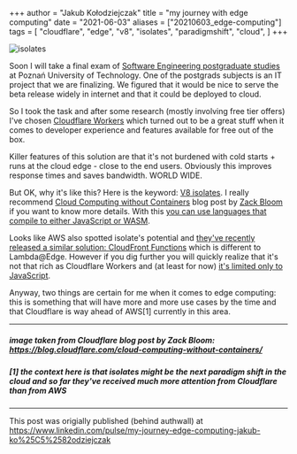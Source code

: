 +++
author = "Jakub Kołodziejczak"
title = "my journey with edge computing"
date = "2021-06-03"
aliases = ["20210603_edge-computing"]
tags = [
    "cloudflare",
    "edge",
    "v8",
    "isolates",
    "paradigmshift",
    "cloud",
]
+++

![isolates](https://blog.cloudflare.com/content/images/2018/10/Artboard-42@3x.png)


Soon I will take a final exam of [Software Engineering postgraduate
studies](http://www.cs.put.poznan.pl/spio/) at Poznań University of Technology.
One of the postgrads subjects is an IT project that we are finalizing. We
figured that it would be nice to serve the beta release widely in internet and
that it could be deployed to cloud.

So I took the task and after some research (mostly involving free tier offers)
I've chosen [Cloudflare Workers](https://workers.cloudflare.com/) which turned
out to be a great stuff when it comes to developer experience and features
available for free out of the box.

Killer features of this solution are that it's not burdened with cold starts +
runs at the cloud edge - close to the end users. Obviously this improves
response times and saves bandwidth. WORLD WIDE.

But OK, why it's like this? Here is the keyword: [V8
isolates](https://www.infoq.com/presentations/cloudflare-v8/). I really
recommend [Cloud Computing without
Containers](https://blog.cloudflare.com/cloud-computing-without-containers/)
blog post by [Zack Bloom](https://blog.cloudflare.com/author/zack-bloom/) if
you want to know more details. With this [you can use languages that compile to
either JavaScript or
WASM](https://developers.cloudflare.com/workers/platform/languages).

Looks like AWS also spotted isolate's potential and [they've recently released
a similar solution: CloudFront
Functions](https://aws.amazon.com/blogs/aws/introducing-cloudfront-functions-run-your-code-at-the-edge-with-low-latency-at-any-scale/)
which is different to Lambda@Edge.  However if you dig further you will quickly
realize that it's not that rich as Cloudflare Workers and (at least for now)
[it's limited only to
JavaScript](https://docs.aws.amazon.com/AmazonCloudFront/latest/DeveloperGuide/edge-functions.html).

Anyway, two things are certain for me when it comes to edge computing: this is
something that will have more and more use cases by the time and that
Cloudflare is way ahead of AWS[1] currently in this area.


---
##### image taken from Cloudflare blog post by Zack Bloom: https://blog.cloudflare.com/cloud-computing-without-containers/

##### [1] the context here is that isolates might be the next paradigm shift in the cloud and so far they've received much more attention from Cloudflare than from AWS

---
This post was origially published (behind authwall) at
https://www.linkedin.com/pulse/my-journey-edge-computing-jakub-ko%25C5%2582odziejczak
